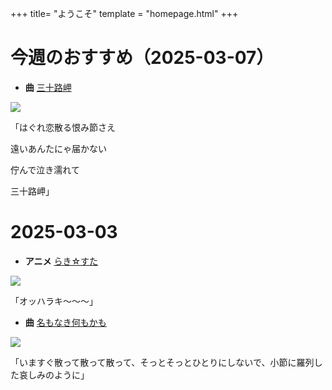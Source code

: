 +++
title= "ようこそ"
template = "homepage.html"
+++

# 今週のおすすめ（2025-03-07）

- **曲** [三十路岬](https://www.bilibili.com/video/BV1Qv4y1c7FN)

![](https://p1.music.126.net/btA5yk-0uFOLVv6EOla26Q==/109951170294567206.jpg)

「はぐれ恋散る恨み節さえ

遠いあんたにゃ届かない

佇んで泣き濡れて

三十路岬」

# 2025-03-03

- **アニメ** [らき☆すた](https://www.bilibili.com/bangumi/play/ss1293)

![](https://i0.hdslb.com/bfs/bangumi/image/70f18db49c45e7d338f95602f4c12d97e26479f9.png)

「オッハラキ～～～」


- **曲** [名もなき何もかも](https://music.163.com/song?id=2051267438&uct2=U2FsdGVkX1/pMM1qVwx80u88+9S1s2tBjkyhaInwNrU=)

![](https://p2.music.126.net/jJYwIiR8Ho1tNQsyQmqvhw==/109951168645053252.jpg)

「いますぐ散って散って散って、そっとそっとひとりにしないで、小節に羅列した哀しみのように」